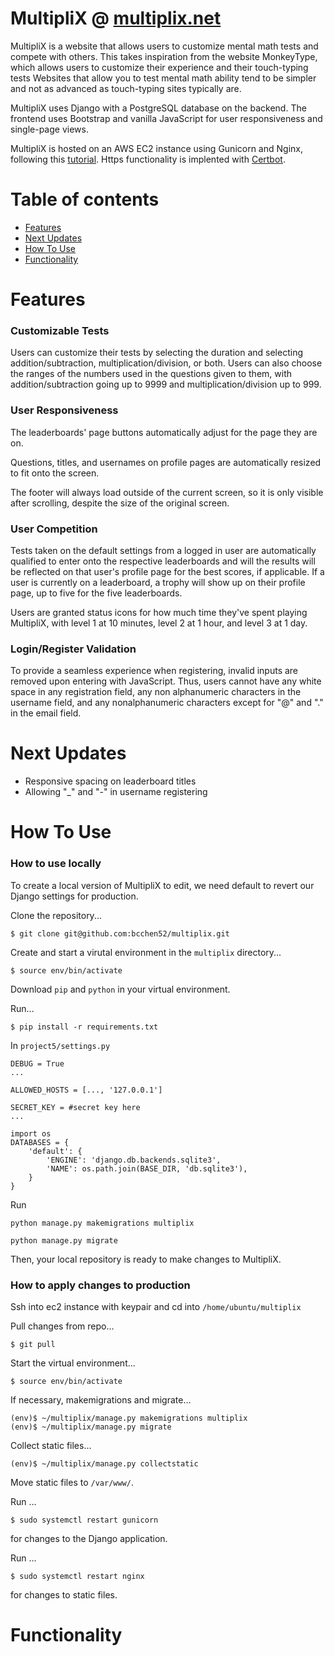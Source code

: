 # MultipliX @ [multiplix.net](https://www.multiplix.net)
MultipliX is a website that allows users to customize mental math tests and compete with others. This takes inspiration from the website MonkeyType, which allows users to customize their experience and their touch-typing tests Websites that allow you to test mental math ability tend to be simpler and not as advanced as touch-typing sites typically are.

MultipliX uses Django with a PostgreSQL database on the backend. The frontend uses Bootstrap and vanilla JavaScript for user responsiveness and single-page views. 

MultipliX is hosted on an AWS EC2 instance using Gunicorn and Nginx, following this [tutorial](https://www.digitalocean.com/community/tutorials/how-to-set-up-django-with-postgres-nginx-and-gunicorn-on-ubuntu#django-is-displaying-could-not-connect-to-server-connection-refused). Https functionality is implented with [Certbot](https://certbot.eff.org/). 

# Table of contents
- [Features](#features)
- [Next Updates](#next-updates)
- [How To Use](#how-to-use)
- [Functionality](#functionality)

# Features
### Customizable Tests

Users can customize their tests by selecting the duration and selecting addition/subtraction, multiplication/division, or both. Users can also choose the ranges of the numbers used in the questions given to them, with addition/subtraction going up to 9999 and multiplication/division up to 999. 

### User Responsiveness

The leaderboards' page buttons automatically adjust for the page they are on.

Questions, titles, and usernames on profile pages are automatically resized to fit onto the screen. 

The footer will always load outside of the current screen, so it is only visible after scrolling, despite the size of the original screen. 

### User Competition

Tests taken on the default settings from a logged in user are automatically qualified to enter onto the respective leaderboards and will the results will be reflected on that user's profile page for the best scores, if applicable. If a user is currently on a leaderboard, a trophy will show up on their profile page, up to five for the five leaderboards. 

Users are granted status icons for how much time they've spent playing MultipliX, with level 1 at 10 minutes, level 2 at 1 hour, and level 3 at 1 day. 

### Login/Register Validation

To provide a seamless experience when registering, invalid inputs are removed upon entering with JavaScript. Thus, users cannot have any white space in any registration field, any non alphanumeric characters in the username field, and any nonalphanumeric characters except for "@" and "." in the email field.

# Next Updates
- Responsive spacing on leaderboard titles
- Allowing "_" and "-" in username registering

# How To Use
### How to use locally
To create a local version of MultipliX to edit, we need default to revert our Django settings for production.

Clone the repository...
```
$ git clone git@github.com:bcchen52/multiplix.git
```

Create and start a virutal environment in the `multiplix` directory...
```
$ source env/bin/activate
```

Download `pip` and `python` in your virtual environment.

Run...
```
$ pip install -r requirements.txt
```

In `project5/settings.py`

```
DEBUG = True
...

ALLOWED_HOSTS = [..., '127.0.0.1']

SECRET_KEY = #secret key here
...

import os
DATABASES = {
    'default': {
        'ENGINE': 'django.db.backends.sqlite3',
        'NAME': os.path.join(BASE_DIR, 'db.sqlite3'),
    }
}
```

Run 
```
python manage.py makemigrations multiplix

python manage.py migrate 
```

Then, your local repository is ready to make changes to MultipliX. 

### How to apply changes to production
Ssh into ec2 instance with keypair and cd into `/home/ubuntu/multiplix`

Pull changes from repo...
```
$ git pull
```

Start the virtual environment...
```
$ source env/bin/activate
```

If necessary, makemigrations and migrate...
```
(env)$ ~/multiplix/manage.py makemigrations multiplix
(env)$ ~/multiplix/manage.py migrate
```

Collect static files...
```
(env)$ ~/multiplix/manage.py collectstatic
```

Move static files to `/var/www/`.

Run ...
```
$ sudo systemctl restart gunicorn
```
for changes to the Django application.

Run ...
```
$ sudo systemctl restart nginx
```
for changes to static files.

# Functionality
